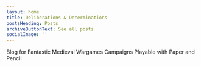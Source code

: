 ```yaml
---
layout: home
title: Deliberations & Determinations
postsHeading: Posts
archiveButtonText: See all posts
socialImage: ''
---
```

Blog for Fantastic Medieval Wargames Campaigns Playable with Paper and Pencil
